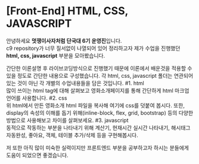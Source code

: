 [Front-End] HTML, CSS, JAVASCRIPT
==================================
안녕하세요 **멋쟁이사자처럼 단국대 6기 운영진**입니다.  
c9 repository가 너무 질서없이 나열되어 있어 정리하고자 제가 수업을 진행했던 **html, css, javascript** 부분을 모아봤습니다.


간단한 이론설명 후 라이브코딩방식으로 진행했기 때문에 이론에서 배운것을 적용할 수 있을 정도로 간단한 내용으로 구성했습니다.
각 html, css, javascript 폴더는 연관되어 있는 것이 아닌 각 개별의 수업내용들을 담은 것입니다.
#1. html  
많이 쓰이는 html tag에 대해 살펴보고 영화소개페이지를 통해 간단하게 html 마크업 언어를 사용합니다. 
#2. css  
위 html에서 만든 영화소개 html 파일을 복사해 여기에 css를 덧붙여 봅시다.
또한, display의 속성의 이해를 돕기 위해(inline-block, flex, grid, bootstrap) 등의 다양한 방법으로 사용해보고 차이를 살펴보세요.
#3. javascript  
동적으로 작동하는 부분을 나타내기 위해 계산기, 현재시간 실시간 나타내기, 해시태그 자동완성, 좋아요, 객체, 테이블 추가/삭제 등을 구현해봅시다.


저 또한 아직 많이 미숙한 실력이지만 프론트엔드 부분을 공부하고자 하시는 분들에게 도움이 되었으면 좋겠습니다.
